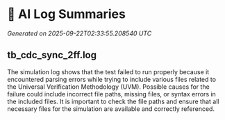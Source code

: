 # 🤖 AI Log Summaries

_Generated on 2025-09-22T02:33:55.208540 UTC_

## tb_cdc_sync_2ff.log

The simulation log shows that the test failed to run properly because it encountered parsing errors while trying to include various files related to the Universal Verification Methodology (UVM). Possible causes for the failure could include incorrect file paths, missing files, or syntax errors in the included files. It is important to check the file paths and ensure that all necessary files for the simulation are available and correctly referenced.

